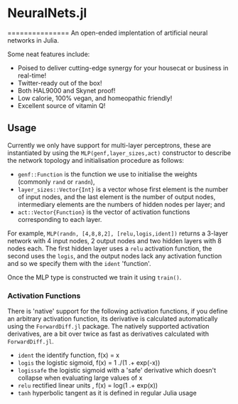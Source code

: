 # NeuralNets.jl
===============
An open-ended implentation of artificial neural networks in Julia.

Some neat features include:
* Poised to deliver cutting-edge synergy for your housecat or business in real-time!
* Twitter-ready out of the box!
* Both HAL9000 and Skynet proof!
* Low calorie, 100% vegan, and homeopathic friendly!
* Excellent source of vitamin Q!


## Usage
Currently we only have support for multi-layer perceptrons, these are instantiated by using the `MLP(genf,layer_sizes,act)` constructor  to describe the network topology and initialisation procedure as follows:
* `genf::Function` is the function we use to initialise the weights (commonly `rand` or `randn`), 
* `layer_sizes::Vector{Int}` is a vector whose first element is the number of input nodes, and the last element is the number of output nodes, intermediary elements are the numbers of hidden nodes per layer; and 
* `act::Vector{Function}` is the vector of activation functions corresponding to each layer.

For example, `MLP(randn, [4,8,8,2], [relu,logis,ident])` returns a 3-layer network with 4 input nodes, 2 output nodes and two hidden layers with 8 nodes each. The first hidden layer uses a `relu` activation function, the second uses the `logis`, and the output nodes lack any activation function and so we specify them with the `ident` 'function'.

Once the MLP type is constructed we train it using `train()`.

### Activation Functions
There is 'native' support for the following activation functions, if you define an arbitrary activation function, its derivative is calculated automatically using the `ForwardDiff.jl` package. The natively supported activation derivatives, are a bit over twice as fast as derivatives calculated with `ForwardDiff.jl`.
* `ident` the identify function, f(x) = x
* `logis` the logistic sigmoid, f(x) = 1 ./(1 .+ exp(-x)) 
* `logissafe` the logistic sigmoid with a 'safe' derivative which doesn't collapse when evaluating large values of x
* `relu` rectified linear units , f(x) = log(1 .+ exp(x))
* `tanh` hyperbolic tangent as it is defined in regular Julia usage
